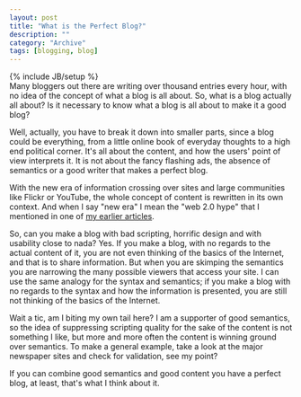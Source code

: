 ```yaml
--- 
layout: post 
title: "What is the Perfect Blog?"
description: ""
category: "Archive"
tags: [blogging, blog]
---
```

{% include JB/setup %}  
Many bloggers out there are writing over thousand entries every hour, with no idea of the concept of what a blog is all about. So, what is a blog actually all about? Is it necessary to know what a blog is all about to make it a good blog?

Well, actually, you have to break it down into smaller parts, since a blog could be everything, from a little online book of everyday thoughts to a high end political corner. It's all about the content, and how the users' point of view interprets it. It is not about the fancy flashing ads, the absence of semantics or a good writer that makes a perfect blog.

With the new era of information crossing over sites and large communities like Flickr or YouTube, the whole concept of content is rewritten in its own context. And when I say "new era" I mean the "web 2.0 hype" that I mentioned in one of <a href="http://phun-ky.net/2006/11/web-2.0-is-a-hype">my earlier articles</a>.

So, can you make a blog with bad scripting, horrific design and with usability close to nada? Yes. If you make a blog, with no regards to the actual content of it, you are not even thinking of the basics of the Internet, and that is to share information. But when you are skimping the semantics you are narrowing the many possible viewers that access your site. I can use the same analogy for the syntax and semantics; if you make a blog with no regards to the syntax and how the information is presented, you are still not thinking of the basics of the Internet.

Wait a tic, am I biting my own tail here? I am a supporter of good semantics, so the idea of suppressing scripting quality for the sake of the content is not something I like, but more and more often the content is winning ground over semantics. To make a general example, take a look at the major newspaper sites and check for validation, see my point?

If you can combine good semantics and good content you have a perfect blog, at least, that's what I think about it.
